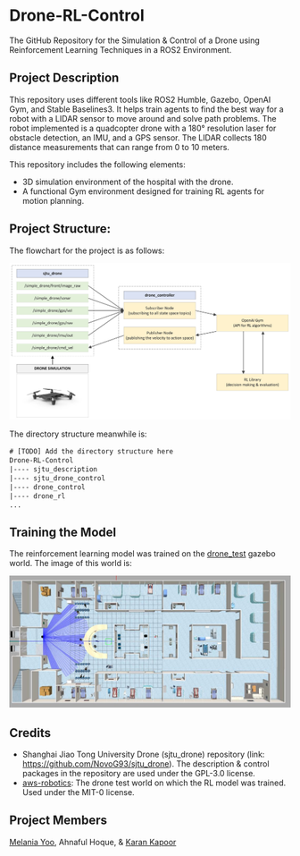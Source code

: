 # Drone-RL-Control
The GitHub Repository for the Simulation &amp; Control of a Drone using Reinforcement Learning Techniques in a ROS2 Environment.

## Project Description
This repository uses different tools like ROS2 Humble, Gazebo, OpenAI Gym, and Stable Baselines3. It helps train agents to find the best way for a robot with a LIDAR sensor to move around and solve path problems. 
The robot implemented is a quadcopter drone with a 180° resolution laser for obstacle detection, an IMU, and a GPS sensor. The LIDAR collects 180 distance measurements that can range from 0 to 10 meters. 

This repository includes the following elements:
- 3D simulation environment of the hospital with the drone.
- A functional Gym environment designed for training RL agents for motion planning. 
  
## Project Structure: 
The flowchart for the project is as follows:

![Project Flowchart](images/project_flowchart.jpeg)

The directory structure meanwhile is:

```
# [TODO] Add the directory structure here
Drone-RL-Control
|---- sjtu_description
|---- sjtu_drone_control
|---- drone_control
|---- drone_rl
...
```

## Training the Model
The reinforcement learning model was trained on the [drone_test](/drone_rl/worlds/drone_test.world) gazebo world. The image of this world is:

![Drone Test World](images/drone_test_world.png)


## Credits
- Shanghai Jiao Tong University Drone (sjtu_drone) repository (link: https://github.com/NovoG93/sjtu_drone). The description & control packages in the repository are used under the GPL-3.0 license.
- [aws-robotics](https://github.com/aws-robotics/aws-robomaker-hospital-world): The drone test world on which the RL model was trained. Used under the  MIT-0 license.

## Project Members
[Melania Yoo](https://github.com/melaniayoo/), Ahnaful Hoque, &amp; [Karan Kapoor](https://github.com/k-kaps/)
